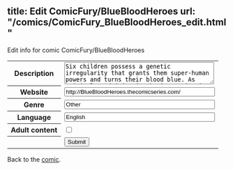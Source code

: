 title: Edit ComicFury/BlueBloodHeroes
url: "/comics/ComicFury_BlueBloodHeroes_edit.html"
---
Edit info for comic ComicFury/BlueBloodHeroes

<form name="comic" action="http://gaepostmail.appspot.com/comic/" method="post">
<table class="comicinfo">
<tr>
<th>Description</th><td><textarea name="description" cols="40" rows="3">Six children possess a genetic irregularity that grants them super-human powers and turns their blood blue. As criminals and injustice begin to rise in their hometown, they decide to form a superhero team.</textarea></td>
</tr>
<tr>
<th>Website</th><td><input type="text" name="url" value="http://BlueBloodHeroes.thecomicseries.com/" size="40"/></td>
</tr>
<tr>
<th>Genre</th><td><input type="text" name="genre" value="Other" size="40"/></td>
</tr>
<tr>
<th>Language</th><td><input type="text" name="language" value="English" size="40"/></td>
</tr>
<tr>
<th>Adult content</th><td><input type="checkbox" name="adult" value="adult" /></td>
</tr>
<tr>
<th></th><td>
<input type="hidden" name="comic" value="ComicFury_BlueBloodHeroes" />
<input type="submit" name="submit" value="Submit" />
</td>
</tr>
</table>
</form>

Back to the [comic](ComicFury_BlueBloodHeroes.html).

